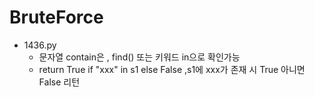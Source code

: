 #   BruteForce
-   1436.py
    -   문자열 contain은 , find() 또는 키워드 in으로 확인가능
    -   return True if "xxx" in s1 else False ,s1에 xxx가 존재 시 True 아니면 False 리턴